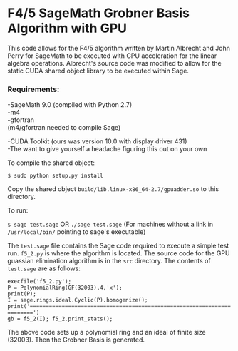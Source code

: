 # F4/5 SageMath Grobner Basis Algorithm with GPU

This code allows for the F4/5 algorithm written by Martin Albrecht and John Perry for SageMath to be executed with GPU acceleration for the linear algebra operations. Albrecht's source code was modified to allow for the static CUDA shared object library to be executed within Sage.

### Requirements:
-SageMath 9.0 (compiled with Python 2.7)<br/>
    -m4<br/>
    -gfortran<br/>
    (m4/gfortran needed to compile Sage)

-CUDA Toolkit (ours was version 10.0 with display driver 431)<br/>
-The want to give yourself a headache figuring this out on your own

To compile the shared object:

`$ sudo python setup.py install`

Copy the shared object `build/lib.linux-x86_64-2.7/gpuadder.so` to this directory.

To run:

`$ sage test.sage` OR `./sage test.sage` (For machines without a link in `/usr/local/bin/` pointing to sage's executable)

The `test.sage` file contains the Sage code required to execute a simple test run. `f5_2.py` is where the algorithm is located. The source code for the GPU guassian elimination algorithm is in the `src` directory. The contents of `test.sage` are as follows:

`execfile('f5_2.py');`<br/>
`P = PolynomialRing(GF(32003),4,'x');`<br/>
`print(P);`<br/>
`I = sage.rings.ideal.Cyclic(P).homogenize();`<br/>
`print('=======================================================================')`<br/>
`gb = f5_2(I); f5_2.print_stats();`

The above code sets up a polynomial ring and an ideal of finite size (32003). Then the Grobner Basis is generated.